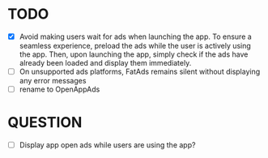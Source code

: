 # TODO
- [x] Avoid making users wait for ads when launching the app. To ensure a seamless experience, preload the ads while the user is actively using the app. Then, upon launching the app, simply check if the ads have already been loaded and display them immediately.
- [ ] On unsupported ads platforms, FatAds remains silent without displaying any error messages
- [ ] rename to OpenAppAds
# QUESTION
- [ ] Display app open ads while users are using the app?